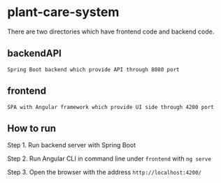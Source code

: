 # plant-care-system

There are two directories which have frontend code and backend code. 

## backendAPI

`Spring Boot backend which provide API through 8080 port`

## frontend

`SPA with Angular framework which provide UI side through 4200 port`

## How to run 

Step 1. Run backend server with Spring Boot 

Step 2. Run Angular CLI in command line under `frontend` with `ng serve`
      
Step 3. Open the browser with the address `http://localhost:4200/`



